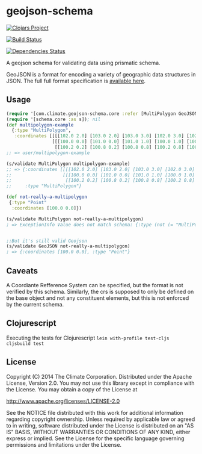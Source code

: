 # geojson-schema

[![Clojars Project](http://clojars.org/com.climate/geojson-schema/latest-version.svg)](http://clojars.org/com.climate/geojson-schema)

[![Build Status](https://travis-ci.org/TheClimateCorporation/geojson-schema.svg?branch=master)](https://travis-ci.org/TheClimateCorporation/geojson-schema)

[![Dependencies Status](http://jarkeeper.com/TheClimateCorporation/geojson-schema/status.png)](http://jarkeeper.com/TheClimateCorporation/geojson-schema)

A geojson schema for validating data using prismatic schema.

GeoJSON is a format for encoding a variety of geographic data structures in JSON.
The full full format specification is [available here](https://tools.ietf.org/html/rfc7946).

## Usage


```clojure
(require '[com.climate.geojson-schema.core :refer [MultiPolygon GeoJSON]]); nil
(require '[schema.core :as s]); nil
(def multipolygon-example
  {:type "MultiPolygon",
   :coordinates [[[[102.0 2.0] [103.0 2.0] [103.0 3.0] [102.0 3.0] [102.0 2.0]]] 
                 [[[100.0 0.0] [101.0 0.0] [101.0 1.0] [100.0 1.0] [100.0 0.0]] 
                  [[100.2 0.2] [100.8 0.2] [100.8 0.8] [100.2 0.8] [100.2 0.2]]]]})
;; => user/multipolygon-example

(s/validate MultiPolygon multipolygon-example)
;; => {:coordinates [[[[102.0 2.0] [103.0 2.0] [103.0 3.0] [102.0 3.0] [102.0 2.0]]] 
;;                   [[[100.0 0.0] [101.0 0.0] [101.0 1.0] [100.0 1.0] [100.0 0.0]] 
;;                    [[100.2 0.2] [100.8 0.2] [100.8 0.8] [100.2 0.8] [100.2 0.2]]]], 
;;     :type "MultiPolygon"}

(def not-really-a-multipolygon
 {:type "Point"
  :coordinates [100.0 0.0]})

(s/validate MultiPolygon not-really-a-multipolygon)
; => ExceptionInfo Value does not match schema: {:type (not (= "MultiPolygon" "Point")), :coordinates [(not (sequential? 100.0)) (not (sequential? 0.0))]}  schema.core/validate (core.clj:165)


;;But it's still valid Geojson
(s/validate GeoJSON not-really-a-multipolygon)
; => {:coordinates [100.0 0.0], :type "Point"}

```

## Caveats

A Coordiante Refference System can be specified, but the format is not verified by this schema.
Similarly, the crs is supposed to only be defined on the base object and not any constituent 
elements, but this is not enforced by the current schema.


## Clojurescript

Executing the tests for Clojurescript `lein with-profile test-cljs cljsbuild test`

## License

Copyright (C) 2014 The Climate Corporation. Distributed under the Apache License, Version 2.0. You may not use this library except in compliance with the License. You may obtain a copy of the License at

http://www.apache.org/licenses/LICENSE-2.0

See the NOTICE file distributed with this work for additional information regarding copyright ownership. Unless required by applicable law or agreed to in writing, software distributed under the License is distributed on an "AS IS" BASIS, WITHOUT WARRANTIES OR CONDITIONS OF ANY KIND, either express or implied. See the License for the specific language governing permissions and limitations under the License.
